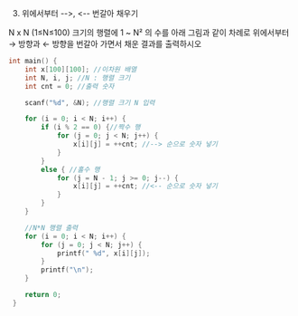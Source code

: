 3. 위에서부터 -->, <-- 번갈아 채우기

N x N (1≤N≤100) 크기의 행렬에 1 ~ N² 의 수를 아래 그림과 같이 차례로 위에서부터 → 방향과 ← 방향을 번갈아 가면서 채운 결과를 출력하시오

```c
int main() {
	int x[100][100]; //이차원 배열
	int N, i, j; //N : 행렬 크기
	int cnt = 0; //출력 숫자

	scanf("%d", &N); //행렬 크기 N 입력

	for (i = 0; i < N; i++) {
		if (i % 2 == 0) {//짝수 행
			for (j = 0; j < N; j++) {
				x[i][j] = ++cnt; //--> 순으로 숫자 넣기
			}
		}
		else { //홀수 행
			for (j = N - 1; j >= 0; j--) { 
				x[i][j] = ++cnt; //<-- 순으로 숫자 넣기
			}
		}
	}

	//N*N 행렬 출력
	for (i = 0; i < N; i++) {	
		for (j = 0; j < N; j++) {
			printf(" %d", x[i][j]);
		}
		printf("\n");
	}

	return 0;
 }
 ```